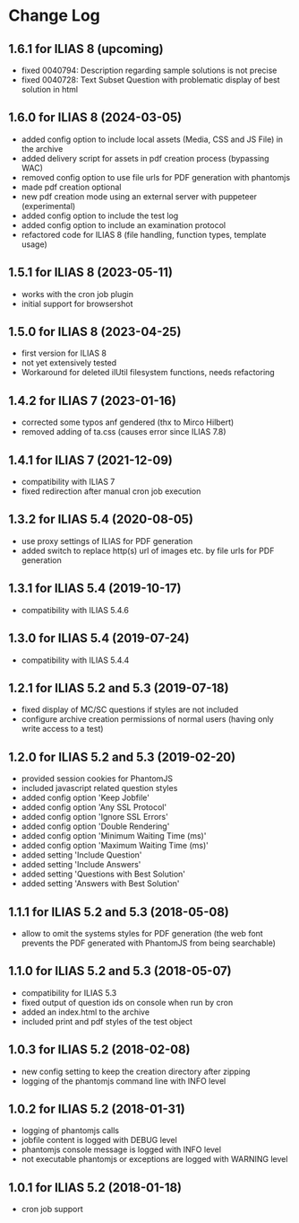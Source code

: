 # Change Log

## 1.6.1 for ILIAS 8 (upcoming)
- fixed 0040794: Description regarding sample solutions is not precise
- fixed 0040728: Text Subset Question with problematic display of best solution in html

## 1.6.0 for ILIAS 8 (2024-03-05)
- added config option to include local assets (Media, CSS and JS File) in the archive
- added delivery script for assets in pdf creation process (bypassing WAC)
- removed config option to use file urls for PDF generation with phantomjs
- made pdf creation optional
- new pdf creation mode using an external server with puppeteer (experimental)
- added config option to include the test log
- added config option to include an examination protocol
- refactored code for ILIAS 8 (file handling, function types, template usage)

## 1.5.1 for ILIAS 8 (2023-05-11)
- works with the cron job plugin
- initial support for browsershot

## 1.5.0 for ILIAS 8 (2023-04-25)
- first version for ILIAS 8
- not yet extensively tested
- Workaround for deleted ilUtil filesystem functions, needs refactoring

## 1.4.2 for ILIAS 7 (2023-01-16)
- corrected some typos anf gendered (thx to Mirco Hilbert)
- removed adding of ta.css (causes error since ILIAS 7.8)

## 1.4.1 for ILIAS 7 (2021-12-09)
- compatibility with ILIAS 7
- fixed redirection after manual cron job execution

## 1.3.2 for ILIAS 5.4 (2020-08-05)
- use proxy settings of ILIAS for PDF generation
- added switch to replace http(s) url of images etc. by file urls for PDF generation

## 1.3.1 for ILIAS 5.4 (2019-10-17)
- compatibility with ILIAS 5.4.6

## 1.3.0 for ILIAS 5.4 (2019-07-24)
- compatibility with ILIAS 5.4.4

## 1.2.1 for ILIAS 5.2 and 5.3 (2019-07-18)
- fixed display of MC/SC questions if styles are not included
- configure archive creation permissions of normal users (having only write access to a test)

## 1.2.0 for ILIAS 5.2 and 5.3 (2019-02-20)
- provided session cookies for PhantomJS
- included javascript related question styles
- added config option 'Keep Jobfile'
- added config option 'Any SSL Protocol'
- added config option 'Ignore SSL Errors'
- added config option 'Double Rendering'
- added config option 'Minimum Waiting Time (ms)'
- added config option 'Maximum Waiting Time (ms)'
- added setting 'Include Question'
- added setting 'Include Answers'
- added setting 'Questions with Best Solution'
- added setting 'Answers with Best Solution'

## 1.1.1 for ILIAS 5.2 and 5.3 (2018-05-08)
-  allow to omit the systems styles for PDF generation
   (the web font prevents the PDF generated with PhantomJS from being searchable)

## 1.1.0 for ILIAS 5.2 and 5.3 (2018-05-07)
- compatibility for ILIAS 5.3
- fixed output of question ids on console when run by cron
- added an index.html to the archive
- included print and pdf styles of the test object

## 1.0.3 for ILIAS 5.2 (2018-02-08)
- new config setting to keep the creation directory after zipping
- logging of the phantomjs command line with INFO level

## 1.0.2 for ILIAS 5.2 (2018-01-31)
- logging of phantomjs calls
- jobfile content is logged with DEBUG level
- phantomjs console message is logged with INFO level
- not executable phantomjs or exceptions are logged with WARNING level

## 1.0.1 for ILIAS 5.2 (2018-01-18)
- cron job support